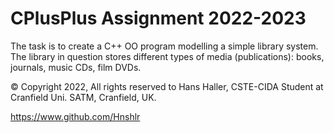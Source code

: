 # CPlusPlus Assignment 2022-2023

The task is to create a C++ OO program modelling a simple library system. The library in question stores different types of media (publications): books, journals, music CDs, film DVDs.

© Copyright 2022, All rights reserved to Hans Haller, CSTE-CIDA Student at Cranfield Uni. SATM, Cranfield, UK.

https://www.github.com/Hnshlr
